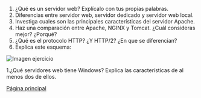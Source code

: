 1. ¿Qué es un servidor web? Explícalo con tus propias palabras.
1. Diferencias entre servidor web, servidor dedicado y servidor web local.
1. Investiga cuales son las principales características del servidor Apache.
1. Haz una comparación entre Apache, NGINX y Tomcat. ¿Cuál consideras mejor? ¿Porqué?
1. ¿Qué es el protocolo HTTP? ¿Y HTTP/2? ¿En que se diferencian?
1. Explica este esquema:

![Imagen ejercicio](https://extremera97.github.io/HTTP1/Images/EJERCICIO.PNG)

1.¿Qué servidores web tiene Windows? Explica las características de al menos dos de ellos.

[Página principal](https://extremera97.github.io/HTTP1/README.md)
